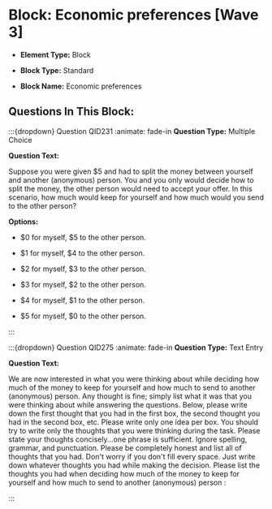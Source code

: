 # Block: Economic preferences  [Wave 3]



- **Element Type:** Block


- **Block Type:** Standard


- **Block Name:** Economic preferences 


## Questions In This Block:


:::{dropdown} Question QID231
:animate: fade-in
**Question Type:** Multiple Choice

**Question Text:**

Suppose you were given $5 and had to split the money between yourself and another (anonymous) person. You and you only would decide how to split the money, the other person would need to accept your offer. In this scenario, how much would keep for yourself and how much would you send to the other person?

**Options:**

* $0 for myself, $5 to the other person.

* $1 for myself, $4 to the other person.

* $2 for myself, $3 to the other person.

* $3 for myself, $2 to the other person.

* $4 for myself, $1 to the other person.

* $5 for myself, $0 to the other person.


:::

:::{dropdown} Question QID275
:animate: fade-in
**Question Type:** Text Entry

**Question Text:**

We are now interested in what you were thinking about while deciding how much of the money to keep for yourself and how much to send to another (anonymous) person. Any thought is fine; simply list what it was that you were thinking about while answering the questions. Below, please write down the first thought that you had in the first box, the second thought you had in the second box, etc. Please write only one idea per box. You should try to write only the thoughts that you were thinking during the task. Please state your thoughts concisely...one phrase is sufficient. Ignore spelling, grammar, and punctuation. Please be completely honest and list all of thoughts that you had. Don&#39;t worry if you don&#39;t fill every space. Just write down whatever thoughts you had while making the decision. Please list the thoughts you had when deciding how much of the money to keep for yourself and how much to send to another (anonymous) person :


:::



